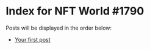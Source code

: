 # Index for NFT World #1790
Posts will be displayed in the order below:

- [Your first post](./001-first.md)

